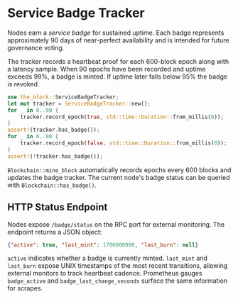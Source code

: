 # Service Badge Tracker

Nodes earn a *service badge* for sustained uptime. Each badge represents
approximately 90 days of near-perfect availability and is intended for future
governance voting.

The tracker records a heartbeat proof for each 600-block epoch along with a
latency sample. When 90 epochs have been recorded and uptime exceeds 99%, a
badge is minted. If uptime later falls below 95% the badge is revoked.

```rust
use the_block::ServiceBadgeTracker;
let mut tracker = ServiceBadgeTracker::new();
for _ in 0..90 {
    tracker.record_epoch(true, std::time::Duration::from_millis(0));
}
assert!(tracker.has_badge());
for _ in 0..90 {
    tracker.record_epoch(false, std::time::Duration::from_millis(0));
}
assert!(!tracker.has_badge());
```

`Blockchain::mine_block` automatically records epochs every 600 blocks and
updates the badge tracker. The current node's badge status can be queried with
`Blockchain::has_badge()`.

## HTTP Status Endpoint

Nodes expose `/badge/status` on the RPC port for external monitoring. The
endpoint returns a JSON object:

```json
{"active": true, "last_mint": 1700000000, "last_burn": null}
```

`active` indicates whether a badge is currently minted. `last_mint` and
`last_burn` expose UNIX timestamps of the most recent transitions, allowing
external monitors to track heartbeat cadence. Prometheus gauges
`badge_active` and `badge_last_change_seconds` surface the same information for
scrapes.
